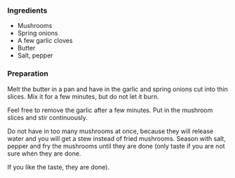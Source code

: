 
### Ingredients
- Mushrooms
- Spring onions
- A few garlic cloves
- Butter
- Salt, pepper

### Preparation
Melt the butter in a pan and have in the garlic and spring onions cut into thin slices. Mix it for a few minutes, but do not let it burn.

 Feel free to remove the garlic after a few minutes. Put in the mushroom slices and stir continuously.

 Do not have in too many mushrooms at once, because they will release water and you will get a stew instead of fried mushrooms. Season with salt, pepper and fry the mushrooms until they are done (only taste if you are not sure when they are done.

 If you like the taste, they are done). 